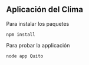 ## Aplicación del Clima

Para instalar los paquetes

```
npm install
```

Para probar la applicación

```
node app Quito
```